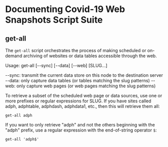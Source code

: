 Documenting Covid-19 Web Snapshots Script Suite
===============================================

get-all
-------

The `get-all` script orchestrates the process of making scheduled or
on-demand archiving of websites or data tables accessible through the web.

Usage: get-all [--sync] [--data] [--web] [SLUG...]

--sync: transmit the current data store on this node to the destination server
--data: only capture data tables (or tables matching the slug patterns)
--web: only capture web pages (or web pages matching the slug patterns)

To retrieve a subset of the scheduled web page or data sources, use one or
more prefixes or regular expressions for SLUG. If you have sites called
adph, adphtable, adphdash, adphdata1, etc., then this will retrieve them
all:

	get-all adph

If you want to only retrieve "adph" and not the others beginning with the
"adph" prefix, use a regular expression with the end-of-string operator `$`:

	get-all 'adph$'


